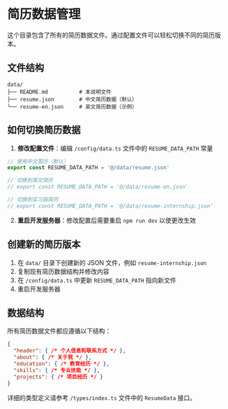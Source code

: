 # 简历数据管理

这个目录包含了所有的简历数据文件。通过配置文件可以轻松切换不同的简历版本。

## 文件结构

```
data/
├── README.md          # 本说明文件
├── resume.json        # 中文简历数据（默认）
└── resume-en.json     # 英文简历数据（示例）
```

## 如何切换简历数据

1. **修改配置文件**：编辑 `/config/data.ts` 文件中的 `RESUME_DATA_PATH` 常量

```typescript
// 使用中文简历（默认）
export const RESUME_DATA_PATH = '@/data/resume.json'

// 切换到英文简历
// export const RESUME_DATA_PATH = '@/data/resume-en.json'

// 切换到实习版简历
// export const RESUME_DATA_PATH = '@/data/resume-internship.json'
```

2. **重启开发服务器**：修改配置后需要重启 `npm run dev` 以使更改生效

## 创建新的简历版本

1. 在 `data/` 目录下创建新的 JSON 文件，例如 `resume-internship.json`
2. 复制现有简历数据结构并修改内容
3. 在 `/config/data.ts` 中更新 `RESUME_DATA_PATH` 指向新文件
4. 重启开发服务器

## 数据结构

所有简历数据文件都应遵循以下结构：

```json
{
  "header": { /* 个人信息和联系方式 */ },
  "about": { /* 关于我 */ },
  "education": { /* 教育经历 */ },
  "skills": { /* 专业技能 */ },
  "projects": { /* 项目经历 */ }
}
```

详细的类型定义请参考 `/types/index.ts` 文件中的 `ResumeData` 接口。